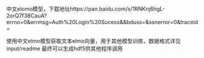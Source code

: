 中文elomo模型，下载地址https://pan.baidu.com/s/1RNKnj6hgL-2orQ7f38CauA?errno=0&errmsg=Auth%20Login%20Sucess&&bduss=&ssnerror=0&traceid=

使用中文elmo模型获取文本elmo向量，用于其他模型训练，数据格式详见input/readme
最终可以生成hdf5供其他程序调用
